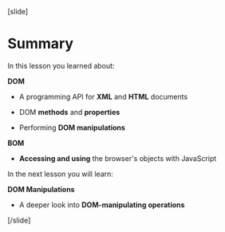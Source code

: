 [slide]

# Summary

In this lesson you learned about:

**DOM**

- A programming API for **XML** and **HTML** documents

- DOM **methods** and **properties**

- Performing **DOM manipulations**

**BOM**

- **Accessing and using** the browser's objects with JavaScript

In the next lesson you will learn:

**DOM Manipulations**

- A deeper look into **DOM-manipulating operations**

[/slide]
